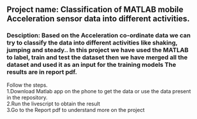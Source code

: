 ## Project name: Classification of MATLAB mobile Acceleration sensor data into different activities.<br>
### Desciption: Based on the Acceleration co-ordinate data we can try to classify the data into different activities like shaking, jumping and steady.. In this project we have used the MATLAB to label, train and test the dataset then we have merged all the dataset and used it as an input for the training models The results are in report pdf.<br>
Follow the steps.<br>
1.Download Matlab app on the phone to get the data or use the data present in the repository.<br>
2.Run the livescript to obtain the result <br>
3.Go to the Report pdf to understand more on the project<br>
